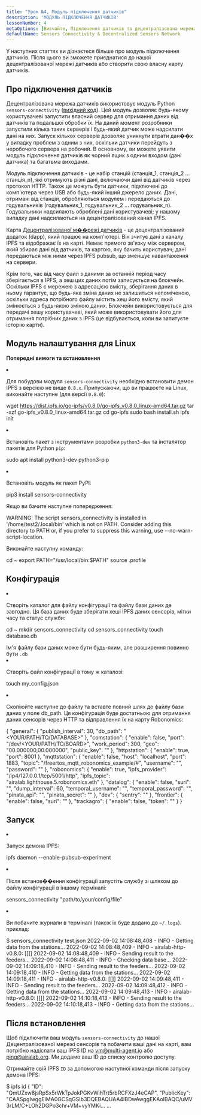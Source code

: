 ```yaml
---
title: "Урок №4, Модуль підключення датчиків"
description: 'МОДУЛЬ ПІДКЛЮЧЕННЯ ДАТЧИКІВ'
lessonNumber: 4
metaOptions: [Вивчайте, Підключення датчиків та децентралізована мережа датчиків]
defaultName: Sensors Connectivity & Decentralized Sensors Network
---
```


У наступних статтях ви дізнаєтеся більше про модуль підключення датчиків. Після цього ви зможете приєднатися до нашої децентралізованої мережі датчиків або створити свою власну карту датчиків.

## Про підключення датчиків

Децентралізована мережа датчиків використовує модуль Python `sensors-connectivity` ([вихідний код](https://github.com/airalab/sensors-connectivity)). Цей модуль дозволяє будь-якому користувачеві запустити власний сервер для отримання даних від датчиків та подальшої обробки їх. На даний момент розробники запустили кілька таких серверів і будь-який датчик може надсилати дані на них. Запуск кількох серверів дозволяє уникнути втрати дан��х у випадку проблем з одним з них, оскільки датчики перейдуть з неробочого сервера на робочий. В основному, ви можете уявити модуль підключення датчиків як чорний ящик з одним входом (дані датчика) та багатьма виходами.

<LessonImages  figure figureCaption="Module architecture" src="sensors-connectivity-course/lesson-4-1.png" alt="Module architecture"/>

Модуль підключення датчиків - це набір станцій (станція_1, станція_2 ... станція_n), які отримують різні дані, включаючи дані від датчиків через протокол HTTP. Також це можуть бути датчики, підключені до комп'ютера через USB або будь-який інший джерело даних. Дані, отримані від станцій, обробляються модулем і передаються до годувальників (годувальник_1, годувальник_2 ... годувальник_n). Годувальники надсилають оброблені дані користувачеві; у нашому випадку дані надсилаються на децентралізований канал IPFS. 

Карта [Децентралізованої м��режі датчиків](https://sensors.robonomics.network/#/) - це децентралізований додаток (dapp), який працює на комп'ютері. Він зчитує дані з каналу IPFS та відображає їх на карті. Немає прямого зв'язку між сервером, який збирає дані від датчиків, та картою, яку бачить користувач; дані передаються між ними через IPFS pubsub, що зменшує навантаження на сервери. 

Крім того, час від часу файл з даними за останній період часу зберігається в IPFS, а хеш цих даних потім записується на блокчейн. Оскільки IPFS є мережею з адресацією вмісту, зберігання даних в ньому гарантує, що будь-яка зміна даних не залишиться непоміченою, оскільки адреса потрібного файлу містить хеш його вмісту, який змінюється з будь-якою зміною даних. Блокчейн використовується для передачі хешу користувачеві, який може використовувати його для отримання потрібних даних з IPFS (це відбувається, коли ви запитуєте історію карти).

## Модуль налаштування для Linux

**Попередні вимоги та встановлення**

<List type="numbers">

<li>

Для побудови модуля `sensors-connectivity` необхідно встановити демон IPFS з версією не вище `0.8.x`. Припускаючи, що ви працюєте на Linux, виконайте наступне (для версії `0.8.0`):

<LessonCodeWrapper codeClass="big-code" language="bash">wget https://dist.ipfs.io/go-ipfs/v0.8.0/go-ipfs_v0.8.0_linux-amd64.tar.gz
tar -xzf go-ipfs_v0.8.0_linux-amd64.tar.gz
cd go-ipfs
sudo bash install.sh
ipfs init</LessonCodeWrapper>

</li>


<li>

Встановіть пакет з інструментами розробки `python3-dev` та інсталятор пакетів для Python `pip`:

<LessonCodeWrapper codeClass="long-code" language="bash">sudo apt install python3-dev python3-pip</LessonCodeWrapper>

</li>


<li>

Встановіть модуль як пакет PyPI:

<LessonCodeWrapper codeClass="long-code" language="bash">pip3 install sensors-connectivity</LessonCodeWrapper>

Якщо ви бачите наступне попередження: 

<LessonCodeWrapper codeClass="big-code" language="bash">WARNING: The script sensors_connectivity is installed in '/home/test2/.local/bin' which is not on PATH.
Consider adding this directory to PATH or, if you prefer to suppress this warning, use --no-warn-script-location.</LessonCodeWrapper>

Виконайте наступну команду:

<LessonCodeWrapper  language="bash">cd ~
export PATH="/usr/local/bin:$PATH"
source .profile</LessonCodeWrapper>

</li>

</List>

## Конфігурація

<List type="numbers">

<li>

Створіть каталог для файлу конфігурації та файлу бази даних де завгодно. Ця база даних буде зберігати хеші IPFS даних сенсорів, мітки часу та статус служби:

<LessonCodeWrapper language="bash">cd ~
mkdir sensors_connectivity
cd sensors_connectivity
touch database.db</LessonCodeWrapper>

<RoboAcademyNote type="okay" title="INFO">
Ім'я файлу бази даних може бути будь-яким, але розширення повинно бути <code>.db</code>
</RoboAcademyNote>

</li>


<li>

Створіть файл конфігурації в тому ж каталозі:

<LessonCodeWrapper language="bash">touch my_config.json</LessonCodeWrapper>

</li>


<li>

Скопіюйте наступне до файлу та вставте повний шлях до файлу бази даних у поле db_path. Ця конфігурація буде достатньою для отримання даних сенсорів через HTTP та відправлення їх на карту Robonomics:

<LessonCodeWrapper codeClass="big-code" language="json">{
   "general": {
      "publish_interval": 30,
      "db_path": "<YOUR/PATH/TO/DATABASE>"
   },
   "comstation": {
      "enable": false,
      "port": "/dev/<YOUR/PATH/TO/BOARD>",
      "work_period": 300,
      "geo": "00.000000,00.000000",
      "public_key": ""
   },
   "httpstation": {
      "enable": true,
      "port": 8001
   },
   "mqttstation": {
      "enable": false,
      "host": "localhost",
      "port": 1883,
      "topic": "/freertos_mqtt_robonomics_example/#",
      "username": "",
      "password": ""
   },
   "robonomics": {
      "enable": true,
      "ipfs_provider": "/ip4/127.0.0.1/tcp/5001/http",
      "ipfs_topic": "airalab.lighthouse.5.robonomics.eth"
   },
   "datalog": {
      "enable": false,
      "suri": "",
      "dump_interval": 60,
      "temporal_username": "",
      "temporal_password": "",
      "pinata_api": "",
      "pinata_secret": ""
   },
   "dev": {
      "sentry": ""
   },
   "frontier": {
      "enable": false,
      "suri": ""
   },
   "trackagro": {
      "enable": false,
      "token": ""
   }
}</LessonCodeWrapper>

</li>

</List>

## Запуск


<List type="numbers">

<li>

Запуск демона IPFS:

<LessonCodeWrapper codeCLass="big-code" language="bash">ipfs daemon --enable-pubsub-experiment</LessonCodeWrapper>

</li>


<li>

Після встанов��ення конфігурації запустіть службу зі шляхом до файлу конфігурації в іншому терміналі:

<LessonCodeWrapper language="bash">sensors_connectivity "path/to/your/config/file”</LessonCodeWrapper>

</li>


<li>

Ви побачите журнали в терміналі (також їх буде додано до `~/.logs`). приклад:

<LessonCodeWrapper codeClass="big-code" language="bash">$ sensors_connectivity test.json
2022-09-02 14:08:48,408 - INFO - Getting data from the stations...
2022-09-02 14:08:48,409 - INFO - airalab-http-v0.8.0: [[]]
2022-09-02 14:08:48,409 - INFO - Sending result to the feeders...
2022-09-02 14:08:48,411 - INFO - Checking data base...
2022-09-02 14:09:18,410 - INFO - Sending result to the feeders...
2022-09-02 14:09:18,410 - INFO - Getting data from the stations...
2022-09-02 14:09:18,411 - INFO - airalab-http-v0.8.0: [[]]
2022-09-02 14:09:48,411 - INFO - Sending result to the feeders...
2022-09-02 14:09:48,412 - INFO - Getting data from the stations...
2022-09-02 14:09:48,413 - INFO - airalab-http-v0.8.0: [[]]
2022-09-02 14:10:18,413 - INFO - Sending result to the feeders...
2022-09-02 14:10:18,413 - INFO - Getting data from the stations...</LessonCodeWrapper>

</li>

</List>

## Після встановлення

Щоб підключити ваш модуль `sensors-connectivity` до нашої Децентралізованої мережі сенсорів та побачити ваші дані на карті, вам потрібно надіслати ваш IPFS ID на [vm@multi-agent.io](mailto:vm@multi-agent.io) або [ping@airalab.org](mailto:ping@airalab.org). Ми додамо ваш ID до списку контролю доступу.

Отримайте свій IPFS `ID` за допомогою наступної команди після запуску демона IPFS:

<LessonCodeWrapper codeClass="big-code" language="bash">$ ipfs id
{
	"ID": "QmUZxw8jsRpSx5rWkTpJokPGKvWihTrt5rbRCFXzJ4eCAP",
	"PublicKey": "CAASpgIwggEiMA0GCSqGSIb3DQEBAQUAA4IBDwAwggEKAoIBAQC/uMV3rLM/C+LOh2DGPo3chr+VM+vyYMKi...
    ...</LessonCodeWrapper>